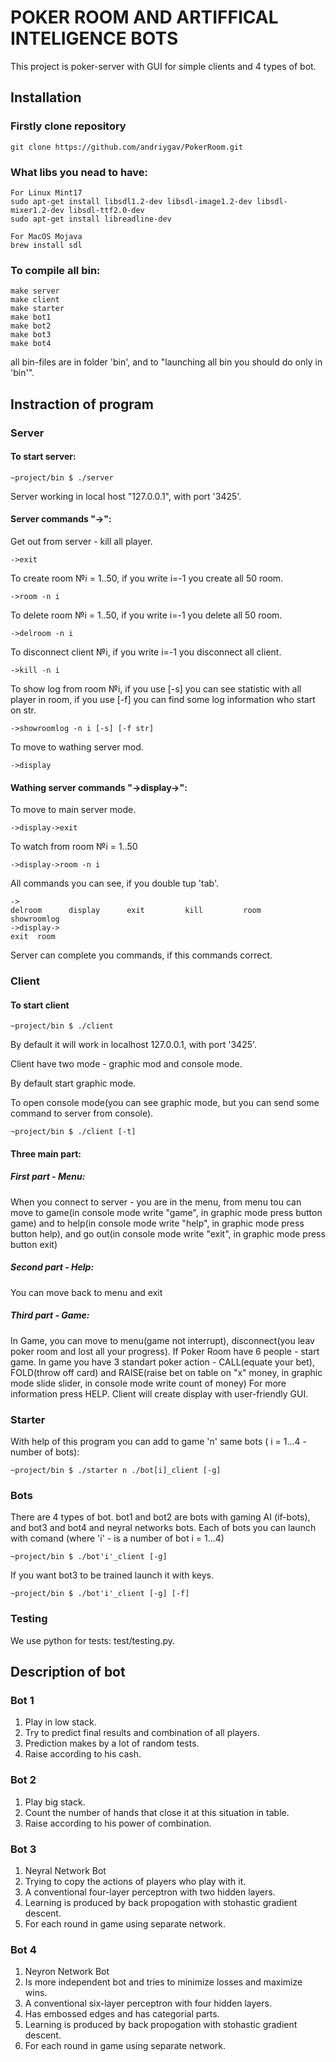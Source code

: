 # POKER ROOM AND ARTIFFICAL INTELIGENCE BOTS

This project is poker-server with GUI for simple clients and 4 types of bot.

## Installation
### Firstly clone repository
```
git clone https://github.com/andriygav/PokerRoom.git
```
### What libs you nead to have:
```
For Linux Mint17
sudo apt-get install libsdl1.2-dev libsdl-image1.2-dev libsdl-mixer1.2-dev libsdl-ttf2.0-dev
sudo apt-get install libreadline-dev
```

```
For MacOS Mojava
brew install sdl

```

### To compile all bin:

```
make server
make client
make starter
make bot1
make bot2
make bot3
make bot4
```
all bin-files are in folder 'bin', and to "launching all bin you should do only in 'bin'".

## Instraction of program

### Server
#### To start server: 
```
~project/bin $ ./server
```
Server working in local host "127.0.0.1", with port '3425'.
#### Server commands "->":
Get out from server - kill all player.
```
->exit
```
To create room №i = 1..50, if you write i=-1 you create all 50 room.
```
->room -n i
```
To delete room №i = 1..50, if you write i=-1 you delete all 50 room.
```
->delroom -n i
```
To disconnect client №i, if you write i=-1 you disconnect all client.
```
->kill -n i
```
To show log from room №i, if you use [-s] you can see statistic with all player in room, if you use [-f] you can find some log information who start on str.
```
->showroomlog -n i [-s] [-f str]
```
To move to wathing server mod.
```
->display
```
#### Wathing server commands "->display->":
To move to main server mode.
```
->display->exit
```
To watch from room №i = 1..50
```
->display->room -n i
```
All commands you can see, if you double tup 'tab'.
```
->
delroom      display      exit         kill         room         showroomlog
->display->
exit  room

```
Server can complete you commands, if this commands correct.

### Client
#### To start client 
```
~project/bin $ ./client
```
By default it will work in localhost 127.0.0.1, with port '3425'.

Client have two mode - graphic mod and console mode.

By default start graphic mode. 

To open console mode(you can see graphic mode, but you can send some command to server from console).
```
~project/bin $ ./client [-t]
```
#### Three main part:
##### First part - Menu:
When you connect to server - you are in the menu, from menu tou can move to game(in console mode write "game", in graphic mode press button game) and to help(in console mode write "help", in graphic mode press button help), and go out(in console mode write "exit", in graphic mode press button exit)
##### Second part - Help:
You can move back to menu and exit
##### Third part - Game:
In Game, you can move to menu(game not interrupt), disconnect(you leav poker room and lost all your progress).
If Poker Room have 6 people - start game.
In game you have 3 standart poker action - CALL(equate your bet), FOLD(throw off card) and RAISE(raise bet on table on "x" money, in graphic mode slide slider, in console mode write count of money)
For more information press HELP.
Client will create display with user-friendly GUI.

### Starter
With help of this program you can add to game 'n' same bots ( i = 1...4 - number of bots):
```
~project/bin $ ./starter n ./bot[i]_client [-g]
```
### Bots
There are 4 types of bot. bot1 and bot2 are bots with gaming AI (if-bots), and bot3 and bot4 and neyral networks bots.
Each of bots you can launch with comand (where 'i' - is a number of bot i = 1...4)
```
~project/bin $ ./bot'i'_client [-g]
``` 
If you want bot3 to be trained launch it with keys.
```
~project/bin $ ./bot'i'_client [-g] [-f]
``` 

### Testing
We use python for tests: test/testing.py.

## Description of bot
### Bot 1
1. Play in low stack.
2. Try to predict final results and combination of all players.
3. Prediction makes by a lot of random tests.
4. Raise according to his cash.
### Bot 2
1. Play big stack.
2. Count the number of hands that close it at this situation in table.
3. Raise according to his power of combination.
### Bot 3
1. Neyral Network Bot
2. Trying to сopy the actions of players who play with it. 
3. A conventional four-layer perceptron with two hidden layers.
4. Learning is produced by back propogation with stohastic gradient descent.
5. For each round in game using separate network.
### Bot 4
1. Neyron Network Bot
2. Is more independent bot and tries to minimize losses and maximize wins.
3. A conventional six-layer perceptron with four hidden layers.
4. Has embossed edges and has categorial parts.
5. Learning is produced by back propogation with stohastic gradient descent.
6. For each round in game using separate network.




